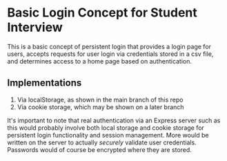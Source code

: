# Basic Login Concept for Student Interview

This is a basic concept of persistent login that provides a login page for users, accepts requests for user login via credentials stored in a csv file, and determines access to a home page based on authentication.

## Implementations

1. Via localStorage, as shown in the main branch of this repo
2. Via cookie storage, which may be shown on a later branch

It's important to note that real authentication via an Express server such as this would probably involve both local storage and cookie storage for persistent login functionality and session management. More would be written on the server to actually _securely_ validate user credentials. Passwords would of course be encrypted where they are stored.
